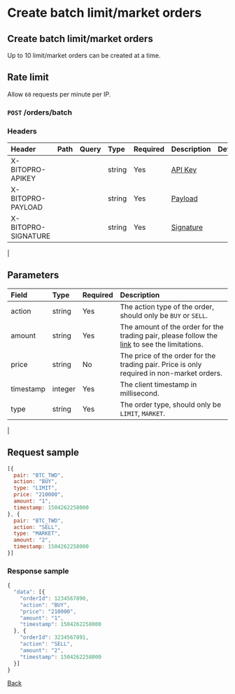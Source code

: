 # Create batch limit/market orders

## Create batch limit/market orders

Up to 10 limit/market orders can be created at a time.

## Rate limit

Allow `60` requests per minute per IP.

### `POST` /orders/batch

### Headers

| Header | Path | Query | Type | Required | Description | Default | Range | Example |
| :--- | :--- | :--- | :--- | :--- | :--- | :--- | :--- | :--- |
| X-BITOPRO-APIKEY |  |  | string | Yes | [API Key](../authentication.md#api-key) |  |  |  |
| X-BITOPRO-PAYLOAD |  |  | string | Yes | [Payload](../authentication.md#payload) |  |  |  |
| X-BITOPRO-SIGNATURE |  |  | string | Yes | [Signature](../authentication.md#signature) |  |  |  |
|

## Parameters

| Field | Type | Required | Description |
| :--- | :--- | :--- | :--- |
| action | string | Yes | The action type of the order, should only be `BUY` or `SELL`. |
| amount | string | Yes | The amount of the order for the trading pair, please follow the [link](https://www.bitopro.com/fees) to see the limitations. |
| price | string | No | The price of the order for the trading pair. Price is only required in non-market orders.|
| timestamp | integer | Yes | The client timestamp in millisecond. |
| type | string | Yes | The order type, should only be `LIMIT`, `MARKET`. |
|

## Request sample

```javascript
[{
  pair: "BTC_TWD",
  action: "BUY",
  type: "LIMIT",
  price: "210000",
  amount: "1",
  timestamp: 1504262258000
}, {
  pair: "BTC_TWD",
  action: "SELL",
  type: "MARKET",
  amount: "2",
  timestamp: 1504262258000
}]
```

### Response sample

```javascript
{
  "data": [{
    "orderId": 1234567890,
    "action": "BUY",
    "price": "210000",
    "amount": "1",
    "timestamp": 1504262258000
  }, {
    "orderId": 3234567891,
    "action": "SELL",
    "amount": "2",
    "timestamp": 1504262258000
  }]
}
```

[Back](../rest.md)

